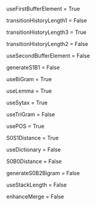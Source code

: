 useFirstBufferElement = True

transitionHistoryLength1 = False

transitionHistoryLength3 = True

transitionHistoryLength2 = False

useSecondBufferElement = False

generateS1B1 = False

useBiGram = True

useLemma = True

useSytax = True

useTriGram = False

usePOS = True

S0S1Distance = True

useDictionary = False

S0B0Distance = False

generateS0B2Bigram = False

useStackLength = False

enhanceMerge = False

